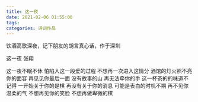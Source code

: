 ```yaml
---
title: 这一夜
date: 2021-02-06 01:55:00
tags:
categories: 诗词作品
---
```


饮酒高歌深夜，记下朋友的胡言真心话，作于深圳

<!-- more -->

<p class="poem">
这一夜
张翔

这一夜不眠不休
怕陷入这一段爱的过程
不想再一次进入这情分
酒馆的灯火照不亮你的面容
再见见你最后一面
没有故事的山
再无法牵你的手
这一杯茶的的味道不记得
一开始关于你的是棋
再没有关于你的消息
可能是表白的时机不期
再不见你温柔的气
不想再见你的笑脸
不想再做卑微的棋

</p>
